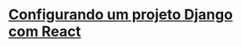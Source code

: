 # [Configurando um projeto Django com React](https://medium.com/labcodes/configurando-um-projeto-django-com-react-1292abded7a5)
